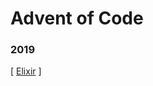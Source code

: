 # Advent of Code

### 2019

\[ [Elixir](https://github.com/gbmor/adventOfCode/tree/master/2019/elixir) \]

